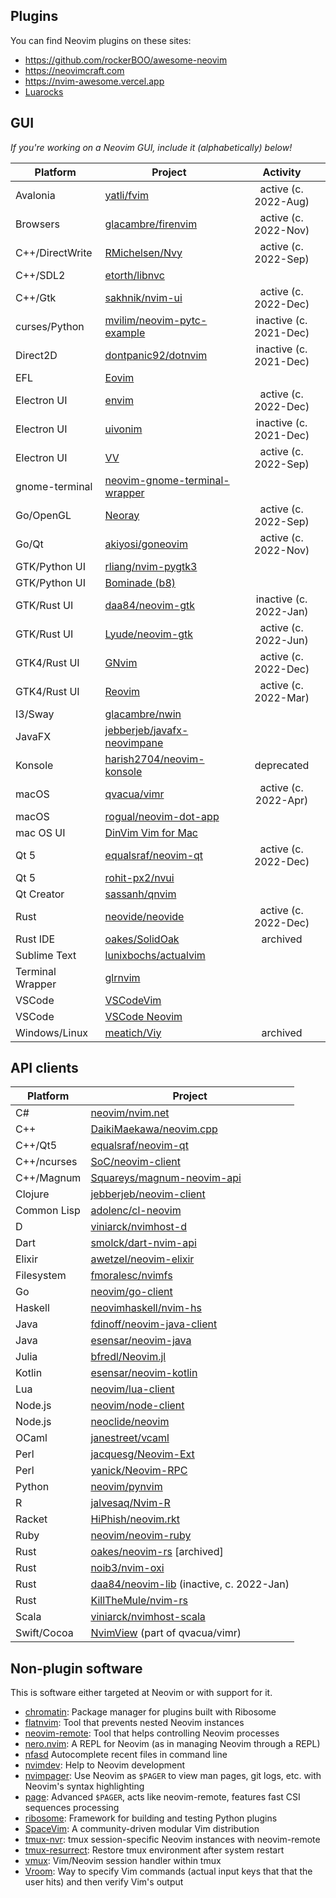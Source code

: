 ## Plugins

You can find Neovim plugins on these sites:

- https://github.com/rockerBOO/awesome-neovim
- https://neovimcraft.com
- https://nvim-awesome.vercel.app
- [Luarocks](https://luarocks.org/labels/neovim)

## GUI

_If you're working on a Neovim GUI, include it (alphabetically) below!_

| Platform         | Project                                                                       | Activity  |
|------------------|-------------------------------------------------------------------------------| :-------: |
| Avalonia         | [yatli/fvim](https://github.com/yatli/fvim)                                   | active (c. 2022-Aug) |
| Browsers         | [glacambre/firenvim](https://github.com/glacambre/firenvim)                   | active (c. 2022-Nov) |
| C++/DirectWrite  | [RMichelsen/Nvy](https://github.com/RMichelsen/Nvy)                           | active (c. 2022-Sep) |
| C++/SDL2         | [etorth/libnvc](https://github.com/etorth/libnvc)                             |           |
| C++/Gtk          | [sakhnik/nvim-ui](https://github.com/sakhnik/nvim-ui)                         | active (c. 2022-Dec) |
| curses/Python    | [mvilim/neovim-pytc-example](https://github.com/mvilim/neovim-pytc-example)   | inactive (c. 2021-Dec) |
| Direct2D         | [dontpanic92/dotnvim](https://github.com/dontpanic92/dotnvim)                 | inactive (c. 2021-Dec) |
| EFL              | [Eovim](https://github.com/jeanguyomarch/eovim/)                              |           |
| Electron UI      | [envim](https://github.com/tk-shirasaka/envim)                                | active (c. 2022-Dec) |
| Electron UI      | [uivonim](https://github.com/smolck/uivonim)                                  | inactive (c. 2021-Dec) |
| Electron UI      | [VV](https://github.com/igorgladkoborodov/vv)                                 | active (c. 2022-Sep) |
| gnome-terminal   | [neovim-gnome-terminal-wrapper](https://github.com/fmoralesc/neovim-gnome-terminal-wrapper) | |
| Go/OpenGL        | [Neoray](https://github.com/hismailbulut/Neoray)                              | active (c. 2022-Sep) |
| Go/Qt            | [akiyosi/goneovim](https://github.com/akiyosi/goneovim)                       | active (c. 2022-Nov) |
| GTK/Python UI    | [rliang/nvim-pygtk3](https://github.com/rliang/nvim-pygtk3)                   |           |
| GTK/Python UI    | [Bominade (b8)](https://gitlab.com/afshar-oss/b8)                             |           |
| GTK/Rust UI      | [daa84/neovim-gtk](https://github.com/daa84/neovim-gtk)                       | inactive (c. 2022-Jan) |
| GTK/Rust UI      | [Lyude/neovim-gtk](https://github.com/Lyude/neovim-gtk)                       | active (c. 2022-Jun) |
| GTK4/Rust UI     | [GNvim](https://github.com/vhakulinen/gnvim)                                  | active (c. 2022-Dec) |
| GTK4/Rust UI     | [Reovim](https://github.com/songww/reovim)                                    | active (c. 2022-Mar) |
| I3/Sway          | [glacambre/nwin](https://github.com/glacambre/nwin)                           |           |
| JavaFX           | [jebberjeb/javafx-neovimpane](https://github.com/jebberjeb/javafx-neovimpane) |           |
| Konsole          | [harish2704/neovim-konsole](https://github.com/harish2704/neovim-konsole)     | deprecated |
| macOS            | [qvacua/vimr](https://github.com/qvacua/vimr)                                 | active (c. 2022-Apr) |
| macOS            | [rogual/neovim-dot-app](https://github.com/rogual/neovim-dot-app)             |           |
| mac OS UI        | [DinVim Vim for Mac](http://dinvim.com)                                       |           |
| Qt 5             | [equalsraf/neovim-qt](https://github.com/equalsraf/neovim-qt)                 | active (c. 2022-Dec) |
| Qt 5             | [rohit-px2/nvui](https://github.com/rohit-px2/nvui)                                     |           |
| Qt Creator       | [sassanh/qnvim](https://github.com/sassanh/qnvim)                             |           |
| Rust             | [neovide/neovide](https://github.com/neovide/neovide)                         | active (c. 2022-Dec) |
| Rust IDE         | [oakes/SolidOak](https://github.com/oakes/SolidOak)                           | archived  |
| Sublime Text     | [lunixbochs/actualvim](https://github.com/lunixbochs/actualvim)               |           |
| Terminal Wrapper | [glrnvim](https://github.com/beeender/glrnvim)                                |           |
| VSCode           | [VSCodeVim](https://github.com/VSCodeVim/Vim)                                 |           |
| VSCode           | [VSCode Neovim](https://github.com/asvetliakov/vscode-neovim)                 |           |
| Windows/Linux    | [meatich/Viy](https://github.com/meatich/Viy)                                 | archived  |


## API clients

| Platform    | Project                                                                               |
|-------------|---------------------------------------------------------------------------------------|
| C#          | [neovim/nvim.net](https://github.com/neovim/nvim.net)                                 |
| C++         | [DaikiMaekawa/neovim.cpp](https://github.com/DaikiMaekawa/neovim.cpp)                 |
| C++/Qt5     | [equalsraf/neovim-qt](https://github.com/equalsraf/neovim-qt)                         |
| C++/ncurses | [SoC/neovim-client](https://github.com/splinterofchaos/neovim-cpp-client-experiment)  |
| C++/Magnum  | [Squareys/magnum-neovim-api](https://github.com/Squareys/magnum-neovim-api)           |
| Clojure     | [jebberjeb/neovim-client](https://github.com/jebberjeb/neovim-client)                 |
| Common Lisp | [adolenc/cl-neovim](https://github.com/adolenc/cl-neovim)                             |
| D           | [viniarck/nvimhost-d](https://github.com/viniarck/nvimhost-d)                         |
| Dart        | [smolck/dart-nvim-api](https://github.com/smolck/dart-nvim-api)                       |
| Elixir      | [awetzel/neovim-elixir](https://github.com/awetzel/neovim-elixir)                     |
| Filesystem  | [fmoralesc/nvimfs](https://github.com/fmoralesc/nvimfs)                               |
| Go          | [neovim/go-client](https://github.com/neovim/go-client)                               |
| Haskell     | [neovimhaskell/nvim-hs](https://github.com/neovimhaskell/nvim-hs)                     |
| Java        | [fdinoff/neovim-java-client](https://github.com/fdinoff/neovim-java-client)           |
| Java        | [esensar/neovim-java](https://github.com/esensar/neovim-java)                         |
| Julia       | [bfredl/Neovim.jl](https://github.com/bfredl/Neovim.jl)                               |
| Kotlin      | [esensar/neovim-kotlin](https://github.com/esensar/neovim-kotlin)                     |
| Lua         | [neovim/lua-client](https://github.com/neovim/lua-client)                             |
| Node.js     | [neovim/node-client](https://github.com/neovim/node-client)                           |
| Node.js     | [neoclide/neovim](https://github.com/neoclide/neovim)                                 |
| OCaml       | [janestreet/vcaml](https://github.com/janestreet/vcaml)                               |
| Perl        | [jacquesg/Neovim-Ext](https://github.com/jacquesg/p5-Neovim-Ext)                      |
| Perl        | [yanick/Neovim-RPC](https://github.com/yanick/Neovim-RPC)                             |
| Python      | [neovim/pynvim](https://github.com/neovim/pynvim)                                     |
| R           | [jalvesaq/Nvim-R](https://github.com/jalvesaq/Nvim-R)                                 |
| Racket      | [HiPhish/neovim.rkt](https://gitlab.com/HiPhish/neovim.rkt)                           |
| Ruby        | [neovim/neovim-ruby](https://github.com/neovim/neovim-ruby)                           |
| Rust        | [oakes/neovim-rs](https://github.com/oakes/neovim-rs) [archived]                      |
| Rust        | [noib3/nvim-oxi](https://github.com/noib3/nvim-oxi)
| Rust        | [daa84/neovim-lib](https://github.com/daa84/neovim-lib) (inactive, c. 2022-Jan)       |
| Rust        | [KillTheMule/nvim-rs](https://github.com/KillTheMule/nvim-rs)                         |
| Scala       | [viniarck/nvimhost-scala](https://github.com/viniarck/nvimhost-scala)                 |
| Swift/Cocoa | [NvimView](https://github.com/qvacua/vimr/tree/master/NvimView) (part of qvacua/vimr) |


## Non-plugin software

This is software either targeted at Neovim or with support for it.

- [chromatin](https://github.com/tek/chromatin.nvim): Package manager for plugins built with Ribosome
- [flatnvim](https://github.com/adamtabrams/flatnvim): Tool that prevents nested Neovim instances
- [neovim-remote](https://github.com/mhinz/neovim-remote): Tool that helps controlling Neovim processes
- [nero.nvim](https://github.com/Vigemus/nero.nvim): A REPL for Neovim (as in managing Neovim through a REPL)
- [nfasd](https://github.com/haifengkao/nfasd) Autocomplete recent files in command line
- [nvimdev](https://github.com/tweekmonster/nvimdev.nvim): Help to Neovim development
- [nvimpager](https://github.com/lucc/nvimpager): Use Neovim as `$PAGER` to view man pages, git logs, etc. with Neovim's syntax highlighting
- [page](https://github.com/I60R/page): Advanced `$PAGER`, acts like neovim-remote, features fast CSI sequences processing
- [ribosome](https://github.com/tek/ribosome): Framework for building and testing Python plugins
- [SpaceVim](https://spacevim.org): A community-driven modular Vim distribution
- [tmux-nvr](https://github.com/carlocab/tmux-nvr): tmux session-specific Neovim instances with neovim-remote
- [tmux-resurrect](https://github.com/tmux-plugins/tmux-resurrect): Restore tmux environment after system restart
- [vmux](https://github.com/jceb/vmux): Vim/Neovim session handler within tmux
- [Vroom](https://github.com/google/vroom): Way to specify Vim commands (actual input keys that that the user hits) and then verify Vim's output
